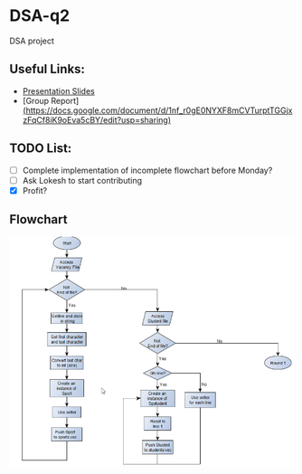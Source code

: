 # DSA-q2
DSA project

## Useful Links:
* [Presentation Slides](https://docs.google.com/presentation/d/1VJAfc5MLgw_9Da2TqtMTnclgfCCYI-qh6GI19ojEuoU/edit#slide=id.p)
* [Group Report][(https://docs.google.com/document/d/1nf_r0gE0NYXF8mCVTurptTGGjxzFqCf8iK9oEva5cBY/edit?usp=sharing)](url)
## TODO List:
- [ ] Complete implementation of incomplete flowchart before Monday?
- [ ] Ask Lokesh to start contributing
- [x] Profit?

## Flowchart
![flowchart](pictures/flowchart_v2.png)
